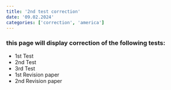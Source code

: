 ```yaml
---
title: '2nd test correction'
date: '09.02.2024'
categories: ['correction', 'america']
---
```


### this page will display correction of the following tests:

- 1st Test
- 2nd Test
- 3rd Test
- 1st Revision paper
- 2nd Revision paper
